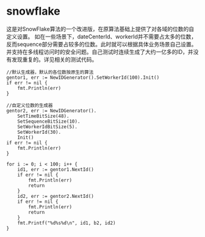 # snowflake
这是对SnowFlake算法的一个改进版，在原算法基础上提供了对各域的位数的自定义设置。
如在一些场景下，dateCenterId、workerId并不需要占太多的位数，反而sequence部分需要占较多的位数。此时就可以根据具体业务场景自己设置。
并支持在多线程访问时的安全问题。自己测试时连续生成了大约一亿多的ID，并没有发现重复的。详见相关的测试代码。
```
//默认生成器，默认的各位数按原生的算法
gentor1, err := NewIDGenerator().SetWorkerId(100).Init()
if err != nil {
    fmt.Println(err)
}

//自定义位数的生成器
gentor2, err := NewIDGenerator().
    SetTimeBitSize(48).
    SetSequenceBitSize(10).
    SetWorkerIdBitSize(5).
    SetWorkerId(30).
    Init()
if err != nil {
    fmt.Println(err)
}

for i := 0; i < 100; i++ {
    id1, err := gentor1.NextId()
    if err != nil {
        fmt.Println(err)
        return
    }
    id2, err := gentor2.NextId()
    if err != nil {
        fmt.Println(err)
        return
    }
    fmt.Printf("%d%s%d\n", id1, b2, id2)
}
```